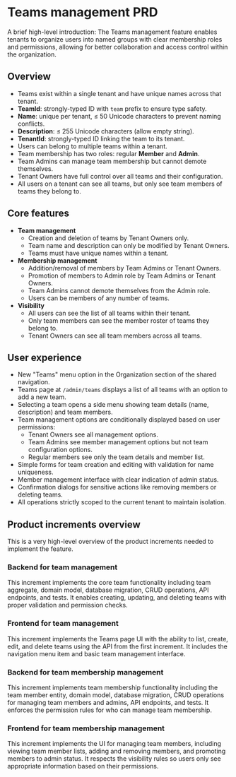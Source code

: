 # Teams management PRD

A brief high-level introduction: The Teams management feature enables tenants to organize users into named groups with clear membership roles and permissions, allowing for better collaboration and access control within the organization.

## Overview
- Teams exist within a single tenant and have unique names across that tenant.
- **TeamId**: strongly-typed ID with `team` prefix to ensure type safety.
- **Name**: unique per tenant, ≤ 50 Unicode characters to prevent naming conflicts.
- **Description**: ≤ 255 Unicode characters (allow empty string).
- **TenantId**: strongly-typed ID linking the team to its tenant.
- Users can belong to multiple teams within a tenant.
- Team membership has two roles: regular **Member** and **Admin**.
- Team Admins can manage team membership but cannot demote themselves.
- Tenant Owners have full control over all teams and their configuration.
- All users on a tenant can see all teams, but only see team members of teams they belong to.

## Core features
- **Team management**  
  - Creation and deletion of teams by Tenant Owners only.
  - Team name and description can only be modified by Tenant Owners.
  - Teams must have unique names within a tenant.
- **Membership management**  
  - Addition/removal of members by Team Admins or Tenant Owners.
  - Promotion of members to Admin role by Team Admins or Tenant Owners.
  - Team Admins cannot demote themselves from the Admin role.
  - Users can be members of any number of teams.
- **Visibility**  
  - All users can see the list of all teams within their tenant.
  - Only team members can see the member roster of teams they belong to.
  - Tenant Owners can see all team members across all teams.

## User experience
- New "Teams" menu option in the Organization section of the shared navigation.
- Teams page at `/admin/teams` displays a list of all teams with an option to add a new team.
- Selecting a team opens a side menu showing team details (name, description) and team members.
- Team management options are conditionally displayed based on user permissions:
  - Tenant Owners see all management options.
  - Team Admins see member management options but not team configuration options.
  - Regular members see only the team details and member list.
- Simple forms for team creation and editing with validation for name uniqueness.
- Member management interface with clear indication of admin status.
- Confirmation dialogs for sensitive actions like removing members or deleting teams.
- All operations strictly scoped to the current tenant to maintain isolation.

## Product increments overview
This is a very high-level overview of the product increments needed to implement the feature.

### Backend for team management
This increment implements the core team functionality including team aggregate, domain model, database migration, CRUD operations, API endpoints, and tests. It enables creating, updating, and deleting teams with proper validation and permission checks.

### Frontend for team management
This increment implements the Teams page UI with the ability to list, create, edit, and delete teams using the API from the first increment. It includes the navigation menu item and basic team management interface.

### Backend for team membership management
This increment implements team membership functionality including the team member entity, domain model, database migration, CRUD operations for managing team members and admins, API endpoints, and tests. It enforces the permission rules for who can manage team membership.

### Frontend for team membership management
This increment implements the UI for managing team members, including viewing team member lists, adding and removing members, and promoting members to admin status. It respects the visibility rules so users only see appropriate information based on their permissions.
